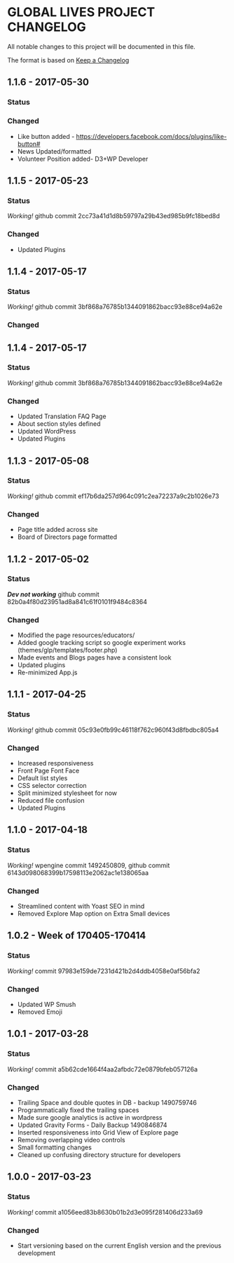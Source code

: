 # GLOBAL LIVES PROJECT CHANGELOG
All notable changes to this project will be documented in this file.

The format is based on [Keep a Changelog](http://keepachangelog.com/)

## 1.1.6 - 2017-05-30
### Status
### Changed
- Like button added - https://developers.facebook.com/docs/plugins/like-button#
- News Updated/formatted
- Volunteer Position added- D3+WP Developer
## 1.1.5 - 2017-05-23
### Status
_Working!_ github commit 2cc73a41d1d8b59797a29b43ed985b9fc18bed8d
### Changed
- Updated Plugins

## 1.1.4 - 2017-05-17
### Status
_Working!_ github commit 3bf868a76785b1344091862bacc93e88ce94a62e
### Changed

## 1.1.4 - 2017-05-17
### Status
_Working!_ github commit 3bf868a76785b1344091862bacc93e88ce94a62e
### Changed
- Updated Translation FAQ Page
- About section styles defined
- Updated WordPress
- Updated Plugins

## 1.1.3 - 2017-05-08
### Status
_Working!_ github commit ef17b6da257d964c091c2ea72237a9c2b1026e73
### Changed
- Page title added across site
- Board of Directors page formatted

## 1.1.2 - 2017-05-02
### Status
_**Dev not working**_ github commit 82b0a4f80d23951ad8a841c61f0101f9484c8364
### Changed
- Modified the page resources/educators/
- Added google tracking script so google experiment works (themes/glp/templates/footer.php)
- Made events and Blogs pages have a consistent look
- Updated plugins
- Re-minimized App.js

## 1.1.1 - 2017-04-25
### Status
_Working!_ github commit 05c93e0fb99c46118f762c960f43d8fbdbc805a4
### Changed
- Increased responsiveness
- Front Page Font Face
- Default list styles
- CSS selector correction
- Split minimized stylesheet for now
- Reduced file confusion
- Updated Plugins

## 1.1.0 - 2017-04-18
### Status
_Working!_ wpengine commit 1492450809, github commit 6143d098068399b17598113e2062ac1e138065aa
### Changed
- Streamlined content with Yoast SEO in mind
- Removed Explore Map option on Extra Small devices

## 1.0.2 - Week of 170405-170414
### Status
_Working!_ commit 97983e159de7231d421b2d4ddb4058e0af56bfa2
### Changed
- Updated WP Smush
- Removed Emoji


## 1.0.1 - 2017-03-28
### Status
_Working!_ commit a5b62cde1664f4aa2afbdc72e0879bfeb057126a
### Changed
- Trailing Space and double quotes in DB - backup 1490759746
- Programmatically fixed the trailing spaces
- Made sure google analytics is active in wordpress
- Updated Gravity Forms - Daily Backup 1490846874
- Inserted responsiveness into Grid View of Explore page
- Removing overlapping video controls
- Small formatting changes
- Cleaned up confusing directory structure for developers


## 1.0.0 - 2017-03-23
### Status
_Working!_ commit a1056eed83b8630b01b2d3e095f281406d233a69
### Changed
- Start versioning based on the current English version and the previous development
